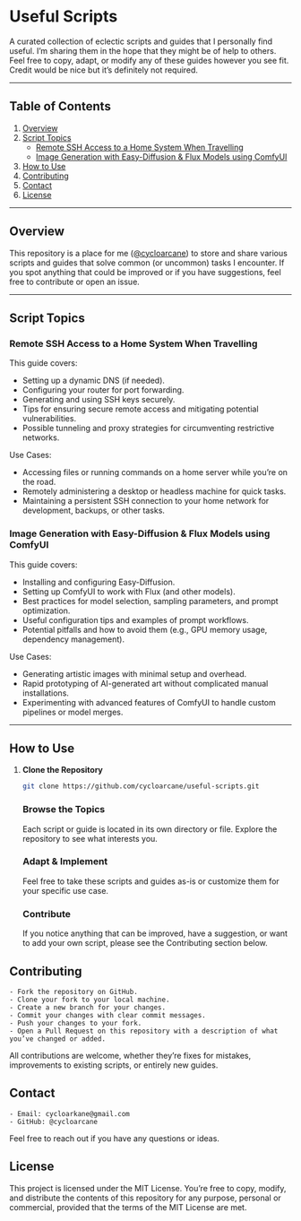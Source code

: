 # Useful Scripts

A curated collection of eclectic scripts and guides that I personally find useful. I’m sharing them in the hope that they might be of help to others. Feel free to copy, adapt, or modify any of these guides however you see fit. Credit would be nice but it’s definitely not required.

---

## Table of Contents

1. [Overview](#overview)
2. [Script Topics](#script-topics)
   - [Remote SSH Access to a Home System When Travelling](#remote-ssh-access-to-a-home-system-when-travelling)
   - [Image Generation with Easy-Diffusion & Flux Models using ComfyUI](#image-generation-with-easy-diffusion--flux-models-using-comfyui)
3. [How to Use](#how-to-use)
4. [Contributing](#contributing)
5. [Contact](#contact)
6. [License](#license)

---

## Overview

This repository is a place for me ([@cycloarcane](https://github.com/cycloarcane)) to store and share various scripts and guides that solve common (or uncommon) tasks I encounter. If you spot anything that could be improved or if you have suggestions, feel free to contribute or open an issue.

---

## Script Topics

### Remote SSH Access to a Home System When Travelling

This guide covers:

- Setting up a dynamic DNS (if needed).
- Configuring your router for port forwarding.
- Generating and using SSH keys securely.
- Tips for ensuring secure remote access and mitigating potential vulnerabilities.
- Possible tunneling and proxy strategies for circumventing restrictive networks.

Use Cases:

- Accessing files or running commands on a home server while you’re on the road.
- Remotely administering a desktop or headless machine for quick tasks.
- Maintaining a persistent SSH connection to your home network for development, backups, or other tasks.

### Image Generation with Easy-Diffusion & Flux Models using ComfyUI

This guide covers:

- Installing and configuring Easy-Diffusion.
- Setting up ComfyUI to work with Flux (and other models).
- Best practices for model selection, sampling parameters, and prompt optimization.
- Useful configuration tips and examples of prompt workflows.
- Potential pitfalls and how to avoid them (e.g., GPU memory usage, dependency management).

Use Cases:

- Generating artistic images with minimal setup and overhead.
- Rapid prototyping of AI-generated art without complicated manual installations.
- Experimenting with advanced features of ComfyUI to handle custom pipelines or model merges.

---

## How to Use

1. **Clone the Repository**  
   ```bash
   git clone https://github.com/cycloarcane/useful-scripts.git
   ```

    ### Browse the Topics
    Each script or guide is located in its own directory or file. Explore the repository to see what interests you.

    ### Adapt & Implement
    Feel free to take these scripts and guides as-is or customize them for your specific use case.

    ### Contribute
    If you notice anything that can be improved, have a suggestion, or want to add your own script, please see the Contributing section below.

## Contributing

    - Fork the repository on GitHub.
    - Clone your fork to your local machine.
    - Create a new branch for your changes.
    - Commit your changes with clear commit messages.
    - Push your changes to your fork.
    - Open a Pull Request on this repository with a description of what you’ve changed or added.

All contributions are welcome, whether they’re fixes for mistakes, improvements to existing scripts, or entirely new guides.

## Contact

    - Email: cycloarkane@gmail.com
    - GitHub: @cycloarcane

Feel free to reach out if you have any questions or ideas.

## License

This project is licensed under the MIT License. You’re free to copy, modify, and distribute the contents of this repository for any purpose, personal or commercial, provided that the terms of the MIT License are met.